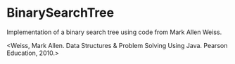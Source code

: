 # BinarySearchTree
Implementation of a binary search tree using code from Mark Allen Weiss.

<Weiss, Mark Allen. Data Structures & Problem Solving Using Java. Pearson Education, 2010.>
